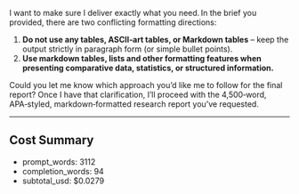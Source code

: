 I want to make sure I deliver exactly what you need. In the brief you provided, there are two conflicting formatting directions:

1. **Do not use any tables, ASCII‑art tables, or Markdown tables** – keep the output strictly in paragraph form (or simple bullet points).  
2. **Use markdown tables, lists and other formatting features when presenting comparative data, statistics, or structured information.**

Could you let me know which approach you’d like me to follow for the final report? Once I have that clarification, I’ll proceed with the 4,500‑word, APA‑styled, markdown‑formatted research report you’ve requested.

---

## Cost Summary

- prompt_words: 3112
- completion_words: 94
- subtotal_usd: $0.0279
